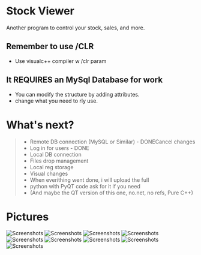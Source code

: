 # Stock Viewer
Another program to control your stock, sales, and more.
## Remember to use /CLR 
- Use visualc++ compiler w /clr param 
## It REQUIRES an MySql Database for work
- You can modify the structure by adding attributes.
- change what you need to rly use.
# What's next?

> - Remote DB connection (MySQL or Similar) - DONECancel changes
> - Log in for users - DONE
> - Local DB connection
> - Files drop management
> - Local reg storage
> - Visual changes <this will take more time>
> - When everithing went done, i will upload the full 
> -   python with PyQT code ask for it if you need
> -  (And maybe the QT version of this one, no.net, no refs, Pure C++)
# Pictures
![Screenshots](/StockViewer/StockViewer/TEMP/LogIn.png)
![Screenshots](/StockViewer/StockViewer/TEMP/QS.png)
![Screenshots](/StockViewer/StockViewer/TEMP/Main.png)
![Screenshots](/StockViewer/StockViewer/TEMP/Sales.png)
![Screenshots](/StockViewer/StockViewer/TEMP/Admin.png)
![Screenshots](/StockViewer/StockViewer/TEMP/AddUser.png)
![Screenshots](/StockViewer/StockViewer/TEMP/SearchUser.png)
![Screenshots](/StockViewer/StockViewer/TEMP/Products.png)
![Screenshots](/StockViewer/StockViewer/TEMP/UsersMGM.png)
